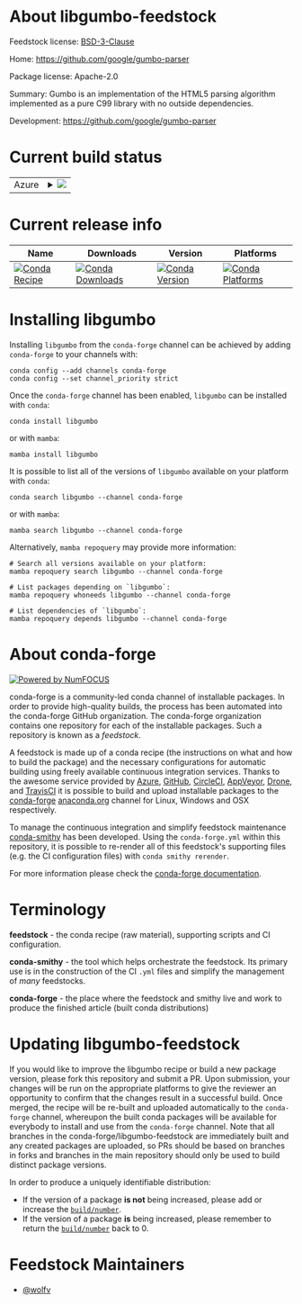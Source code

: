 About libgumbo-feedstock
========================

Feedstock license: [BSD-3-Clause](https://github.com/conda-forge/libgumbo-feedstock/blob/main/LICENSE.txt)

Home: https://github.com/google/gumbo-parser

Package license: Apache-2.0

Summary: Gumbo is an implementation of the HTML5 parsing algorithm implemented
as a pure C99 library with no outside dependencies.


Development: https://github.com/google/gumbo-parser

Current build status
====================


<table>
    
  <tr>
    <td>Azure</td>
    <td>
      <details>
        <summary>
          <a href="https://dev.azure.com/conda-forge/feedstock-builds/_build/latest?definitionId=12014&branchName=main">
            <img src="https://dev.azure.com/conda-forge/feedstock-builds/_apis/build/status/libgumbo-feedstock?branchName=main">
          </a>
        </summary>
        <table>
          <thead><tr><th>Variant</th><th>Status</th></tr></thead>
          <tbody><tr>
              <td>linux_64</td>
              <td>
                <a href="https://dev.azure.com/conda-forge/feedstock-builds/_build/latest?definitionId=12014&branchName=main">
                  <img src="https://dev.azure.com/conda-forge/feedstock-builds/_apis/build/status/libgumbo-feedstock?branchName=main&jobName=linux&configuration=linux%20linux_64_" alt="variant">
                </a>
              </td>
            </tr><tr>
              <td>osx_64</td>
              <td>
                <a href="https://dev.azure.com/conda-forge/feedstock-builds/_build/latest?definitionId=12014&branchName=main">
                  <img src="https://dev.azure.com/conda-forge/feedstock-builds/_apis/build/status/libgumbo-feedstock?branchName=main&jobName=osx&configuration=osx%20osx_64_" alt="variant">
                </a>
              </td>
            </tr><tr>
              <td>osx_arm64</td>
              <td>
                <a href="https://dev.azure.com/conda-forge/feedstock-builds/_build/latest?definitionId=12014&branchName=main">
                  <img src="https://dev.azure.com/conda-forge/feedstock-builds/_apis/build/status/libgumbo-feedstock?branchName=main&jobName=osx&configuration=osx%20osx_arm64_" alt="variant">
                </a>
              </td>
            </tr><tr>
              <td>win_64</td>
              <td>
                <a href="https://dev.azure.com/conda-forge/feedstock-builds/_build/latest?definitionId=12014&branchName=main">
                  <img src="https://dev.azure.com/conda-forge/feedstock-builds/_apis/build/status/libgumbo-feedstock?branchName=main&jobName=win&configuration=win%20win_64_" alt="variant">
                </a>
              </td>
            </tr>
          </tbody>
        </table>
      </details>
    </td>
  </tr>
</table>

Current release info
====================

| Name | Downloads | Version | Platforms |
| --- | --- | --- | --- |
| [![Conda Recipe](https://img.shields.io/badge/recipe-libgumbo-green.svg)](https://anaconda.org/conda-forge/libgumbo) | [![Conda Downloads](https://img.shields.io/conda/dn/conda-forge/libgumbo.svg)](https://anaconda.org/conda-forge/libgumbo) | [![Conda Version](https://img.shields.io/conda/vn/conda-forge/libgumbo.svg)](https://anaconda.org/conda-forge/libgumbo) | [![Conda Platforms](https://img.shields.io/conda/pn/conda-forge/libgumbo.svg)](https://anaconda.org/conda-forge/libgumbo) |

Installing libgumbo
===================

Installing `libgumbo` from the `conda-forge` channel can be achieved by adding `conda-forge` to your channels with:

```
conda config --add channels conda-forge
conda config --set channel_priority strict
```

Once the `conda-forge` channel has been enabled, `libgumbo` can be installed with `conda`:

```
conda install libgumbo
```

or with `mamba`:

```
mamba install libgumbo
```

It is possible to list all of the versions of `libgumbo` available on your platform with `conda`:

```
conda search libgumbo --channel conda-forge
```

or with `mamba`:

```
mamba search libgumbo --channel conda-forge
```

Alternatively, `mamba repoquery` may provide more information:

```
# Search all versions available on your platform:
mamba repoquery search libgumbo --channel conda-forge

# List packages depending on `libgumbo`:
mamba repoquery whoneeds libgumbo --channel conda-forge

# List dependencies of `libgumbo`:
mamba repoquery depends libgumbo --channel conda-forge
```


About conda-forge
=================

[![Powered by
NumFOCUS](https://img.shields.io/badge/powered%20by-NumFOCUS-orange.svg?style=flat&colorA=E1523D&colorB=007D8A)](https://numfocus.org)

conda-forge is a community-led conda channel of installable packages.
In order to provide high-quality builds, the process has been automated into the
conda-forge GitHub organization. The conda-forge organization contains one repository
for each of the installable packages. Such a repository is known as a *feedstock*.

A feedstock is made up of a conda recipe (the instructions on what and how to build
the package) and the necessary configurations for automatic building using freely
available continuous integration services. Thanks to the awesome service provided by
[Azure](https://azure.microsoft.com/en-us/services/devops/), [GitHub](https://github.com/),
[CircleCI](https://circleci.com/), [AppVeyor](https://www.appveyor.com/),
[Drone](https://cloud.drone.io/welcome), and [TravisCI](https://travis-ci.com/)
it is possible to build and upload installable packages to the
[conda-forge](https://anaconda.org/conda-forge) [anaconda.org](https://anaconda.org/)
channel for Linux, Windows and OSX respectively.

To manage the continuous integration and simplify feedstock maintenance
[conda-smithy](https://github.com/conda-forge/conda-smithy) has been developed.
Using the ``conda-forge.yml`` within this repository, it is possible to re-render all of
this feedstock's supporting files (e.g. the CI configuration files) with ``conda smithy rerender``.

For more information please check the [conda-forge documentation](https://conda-forge.org/docs/).

Terminology
===========

**feedstock** - the conda recipe (raw material), supporting scripts and CI configuration.

**conda-smithy** - the tool which helps orchestrate the feedstock.
                   Its primary use is in the construction of the CI ``.yml`` files
                   and simplify the management of *many* feedstocks.

**conda-forge** - the place where the feedstock and smithy live and work to
                  produce the finished article (built conda distributions)


Updating libgumbo-feedstock
===========================

If you would like to improve the libgumbo recipe or build a new
package version, please fork this repository and submit a PR. Upon submission,
your changes will be run on the appropriate platforms to give the reviewer an
opportunity to confirm that the changes result in a successful build. Once
merged, the recipe will be re-built and uploaded automatically to the
`conda-forge` channel, whereupon the built conda packages will be available for
everybody to install and use from the `conda-forge` channel.
Note that all branches in the conda-forge/libgumbo-feedstock are
immediately built and any created packages are uploaded, so PRs should be based
on branches in forks and branches in the main repository should only be used to
build distinct package versions.

In order to produce a uniquely identifiable distribution:
 * If the version of a package **is not** being increased, please add or increase
   the [``build/number``](https://docs.conda.io/projects/conda-build/en/latest/resources/define-metadata.html#build-number-and-string).
 * If the version of a package **is** being increased, please remember to return
   the [``build/number``](https://docs.conda.io/projects/conda-build/en/latest/resources/define-metadata.html#build-number-and-string)
   back to 0.

Feedstock Maintainers
=====================

* [@wolfv](https://github.com/wolfv/)


